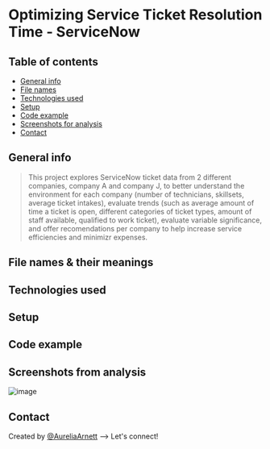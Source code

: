 # Optimizing Service Ticket Resolution Time - ServiceNow

## Table of contents
* [General info](#general-info)
* [File names](#file-names-&-their-meanings)
* [Technologies used](#technologies-used)
* [Setup](#setup)
* [Code example](#code-example)
* [Screenshots for analysis](#screenshots-from-analysis)
* [Contact](#contact)

## General info
> This project explores ServiceNow ticket data from 2 different companies, company A and company J, to better understand the environment for each company (number of technicians, skillsets, average ticket intakes), evaluate trends (such as average amount of time a ticket is open, different categories of ticket types, amount of staff available, qualified to work ticket), evaluate variable significance, and offer recomendations per company to help increase service efficiencies and minimizr expenses.

## File names & their meanings

## Technologies used

## Setup

## Code example

## Screenshots from analysis
![image](https://user-images.githubusercontent.com/75768214/117555917-38962600-b018-11eb-9012-1650ccb9f689.png)


## Contact
Created by [@AureliaArnett](https://twitter.com/AureliaArnett) --> Let's connect!
